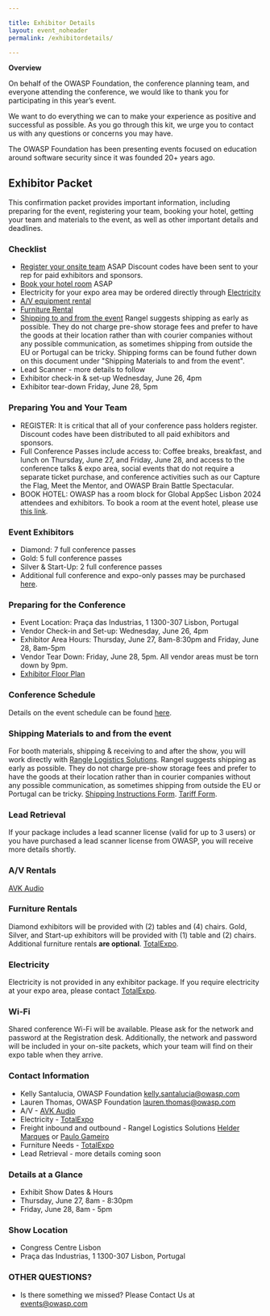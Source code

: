 ```yaml
---

title: Exhibitor Details
layout: event_noheader
permalink: /exhibitordetails/

---
```

**Overview**

On behalf of the OWASP Foundation, the conference planning team, and everyone attending the conference, we would like to thank you for participating in this year’s event.

We want to do everything we can to make your experience as positive and successful as possible. As you go through this kit, we urge you to contact us with any questions or concerns you may have.

The OWASP Foundation has been presenting events focused on education around software security since it was founded 20+ years ago.

## Exhibitor Packet

This confirmation packet provides important information, including preparing for the event, registering your team, booking your hotel, getting your team and materials to the event, as well as other important details and deadlines.

### Checklist

+ [Register your onsite team](https://lisbon.globalappsec.org/) ASAP Discount codes have been sent to your rep for paid exhibitors and sponsors.
+ [Book your hotel room](https://www.hyatt.com/en-US/group-booking/LISHR/G-YAAA) ASAP
+ Electricity for your expo area may be ordered directly through [Electricity](https://eventorders.com/product-category/global-appsec-lisbon-2024-g90fw2d/)
+ [A/V equipment rental](mailto:sandra.rodrigues@avk.pt)
+ [Furniture Rental](https://eventorders.com/product-category/global-appsec-lisbon-2024-g90fw2d/)
+ [Shipping to and from the event](mailto:helder.marques@rangel.com) Rangel suggests shipping as early as possible. They do not charge pre-show storage fees and prefer to have the goods at their location rather than with courier companies without any possible communication, as sometimes shipping from outside the EU or Portugal can be tricky. Shipping forms can be found futher down on this document under "Shipping Materials to and from the event".
+ Lead Scanner - more details to follow
+ Exhibitor check-in & set-up Wednesday, June 26, 4pm
+ Exhibitor tear-down Friday, June 28, 5pm

### Preparing You and Your Team

+ REGISTER: It is critical that all of your conference pass holders register. Discount codes have been distributed to all paid exhibitors and sponsors.
+ Full Conference Passes include access to: Coffee breaks, breakfast, and lunch on Thursday, June 27, and Friday, June 28, and access to the conference talks & expo area, social events that do not require a separate ticket purchase, and conference activities such as our Capture the Flag, Meet the Mentor, and OWASP Brain Battle Spectacular.
+ BOOK HOTEL: OWASP has a room block for Global AppSec Lisbon 2024 attendees and exhibitors. To book a room at the event hotel, please use [this link](https://www.hyatt.com/en-US/group-booking/LISHR/G-YAAA).
  
### Event Exhibitors

+ Diamond:  7 full conference passes 
+ Gold: 5 full conference passes
+ Silver & Start-Up: 2 full conference passes
+ Additional full conference and expo-only passes may be purchased [here](https://lisbon.globalappsec.org/).

### Preparing for the Conference

+ Event Location: Praça das Industrias, 1  1300-307 Lisbon, Portugal
+ Vendor Check-in and Set-up: Wednesday, June 26, 4pm
+ Exhibitor Area Hours: Thursday, June 27, 8am-8:30pm and Friday, June 28, 8am-5pm
+ Vendor Tear Down: Friday, June 28, 5pm. All vendor areas must be torn down by 9pm.
+ [Exhibitor Floor Plan](/assets/images/FINALGlobalAppsecLisbon2024Floorplan.pdf)

### Conference Schedule

Details on the event schedule can be found [here](https://owaspglobalappseclisbon2024.sched.com/).

### Shipping Materials to and from the event

For booth materials, shipping & receiving to and after the show, you will work directly with [Rangle Logistics Solutions](mailto:helder.marques@rangel.com). Rangel suggests shipping as early as possible. They do not charge pre-show storage fees and prefer to have the goods at their location rather than in courier companies without any possible communication, as sometimes shipping from outside the EU or Portugal can be tricky. [Shipping Instructions Form](/assets/images/ShippingInstructionsOWASP_2024.pdf). [Tariff Form](/assets/images/TariffOWASP2024Lisbon.pdf). 

### Lead Retrieval

If your package includes a lead scanner license (valid for up to 3 users) or you have purchased a lead scanner license from OWASP, you will receive more details shortly. 

### A/V Rentals
[AVK Audio](sandra.rodrigues@avk.pt)

### Furniture Rentals
Diamond exhibitors will be provided with (2) tables and (4) chairs. Gold, Silver, and Start-up exhibitors will be provided with (1) table and (2) chairs. Additional furniture rentals **are optional**. 
[TotalExpo](https://eventorders.com/product-category/global-appsec-lisbon-2024-g90fw2d/).

### Electricity
Electricity is not provided in any exhibitor package. If you require electricity at your expo area, please contact [TotalExpo](https://eventorders.com/product-category/global-appsec-lisbon-2024-g90fw2d/).

### Wi-Fi
Shared conference Wi-Fi will be available. Please ask for the network and password at the Registration desk. Additionally, the network and password will be included in your on-site packets, which your team will find on their expo table when they arrive.

### Contact Information

+ Kelly Santalucia, OWASP Foundation [kelly.santalucia@owasp.com](mailto:kelly.santalucia@owasp.com)
+ Lauren Thomas, OWASP Foundation [lauren.thomas@owasp.com](mailto:lauren.thomas@owasp.com)
+ A/V - [AVK Audio](sandra.rodrigues@avk.pt)
+ Electricity - [TotalExpo](mailto:Jennifer@totalexpo.ie)
+ Freight inbound and outbound - Rangel Logistics Solutions [Helder Marques](mailto:helder.marques@rangel.com) or [Paulo Gameiro](mailto:paulo.gameiro@rangel.com)
+ Furniture Needs - [TotalExpo](mailto:Jennifer@totalexpo.ie)
+ Lead Retrieval - more details coming soon

### Details at a Glance

+ Exhibit Show Dates & Hours
+ Thursday, June 27, 8am - 8:30pm
+ Friday, June 28, 8am - 5pm

### Show Location

+ Congress Centre Lisbon
+ Praça das Industrias, 1 1300-307 Lisbon, Portugal

### OTHER QUESTIONS?

+ Is there something we missed? Please Contact Us at [events@owasp.com](mailto:events@owasp.com)

